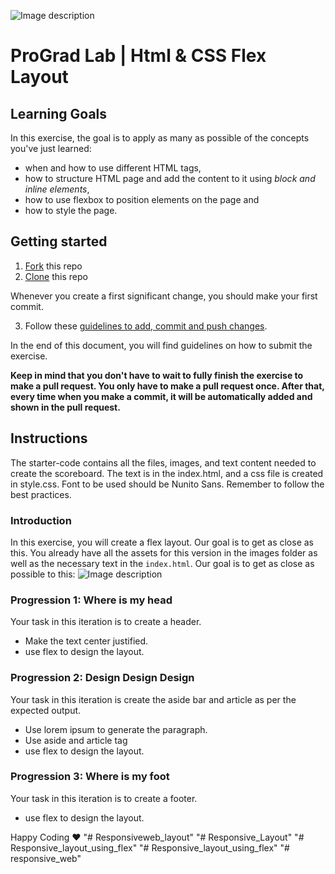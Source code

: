 ![Image description](https://i1.faceprep.in/ProGrad/face-logo-resized.png)

# ProGrad Lab | Html & CSS Flex Layout

## Learning Goals

In this exercise, the goal is to apply as many as possible of the concepts you've just learned:

- when and how to use different HTML tags,
- how to structure HTML page and add the content to it using _block and inline elements_,
- how to use flexbox to position elements on the page and
- how to style the page.

## Getting started

1. [Fork](https://github.com/FACEPrep-ProGrad/lab-html-css-flex-layout.git) this repo
2. [Clone](https://github.com/FACEPrep-ProGrad/lab-html-css-flex-layout.git) this repo

Whenever you create a first significant change, you should make your first commit.

3. Follow these [guidelines to add, commit and push changes](https://github.com/FACEPrep-ProGrad/general-guidelines-labs-project-builders.git).

In the end of this document, you will find guidelines on how to submit the exercise.

**Keep in mind that you don't have to wait to fully finish the exercise to make a pull request. You only have to make a pull request once. After that, every time when you make a commit, it will be automatically added and shown in the pull request.**

## Instructions
The starter-code contains all the files, images, and text content needed to create the scoreboard. 
The text is in the index.html, and a css file is created in style.css. Font to be used should be Nunito Sans. Remember to follow the best practices.

### Introduction

In this exercise, you will create a flex layout. Our goal is to get as close as this. You already have all the assets for this version in the images folder as well as the necessary text in the `index.html`.
Our goal is to get as close as possible to this:
![Image description](https://i1.faceprep.in/ProGrad/flex-2.png)


### Progression 1: Where is my head
Your task in this iteration is to create a header.
- Make the text center justified.
- use flex to design the layout.

### Progression 2: Design Design Design
Your task in this iteration is create the aside bar and article as per the expected output.
- Use lorem ipsum to generate the paragraph.
- Use aside and article tag
- use flex to design the layout.

### Progression 3: Where is my foot 
Your task in this iteration is to create a footer.
- use flex to design the layout.


Happy Coding ❤️
"# Responsiveweb_layout" 
"# Responsive_Layout" 
"# Responsive_layout_using_flex" 
"# Responsive_layout_using_flex" 
"# responsive_web" 
